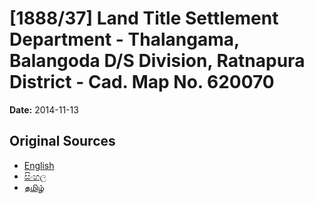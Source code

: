 # [1888/37] Land Title Settlement Department - Thalangama, Balangoda D/S Division, Ratnapura District - Cad. Map No. 620070

**Date:** 2014-11-13

## Original Sources

- [English](https://documents.gov.lk/view/extra-gazettes/2014/11/1888-37_E.pdf)
- [සිංහල](https://documents.gov.lk/view/extra-gazettes/2014/11/1888-37_S.pdf)
- [தமிழ்](https://documents.gov.lk/view/extra-gazettes/2014/11/1888-37_T.pdf)
